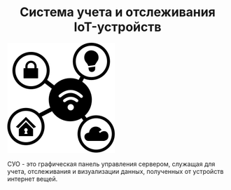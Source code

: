 <h1 align = "center">Система учета и отслеживания IoT-устройств</h1>
	<p>
		<img src="html/img/iot-icon.svg" alt="" >
	</p>
CУО - это графическая панель управления сервером, служащая для учета, отслеживания и визуализации данных, полученных от устройств интернет вещей.
